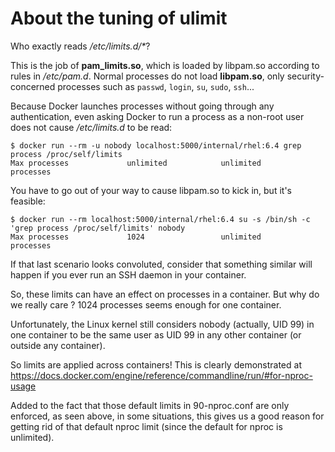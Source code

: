 # About the tuning of ulimit

Who exactly reads _/etc/limits.d/*_?

This is the job of **pam_limits.so**, which is loaded by libpam.so according to rules in _/etc/pam.d_.
Normal processes do not load **libpam.so**, only security-concerned processes such as `passwd`, `login`, `su`, `sudo`, `ssh`...

Because Docker launches processes without going through any authentication,
even asking Docker to run a process as a non-root user does not cause _/etc/limits.d_ to be read:

```
$ docker run --rm -u nobody localhost:5000/internal/rhel:6.4 grep process /proc/self/limits
Max processes             unlimited            unlimited            processes
```

You have to go out of your way to cause libpam.so to kick in, but it's feasible:

```
$ docker run --rm localhost:5000/internal/rhel:6.4 su -s /bin/sh -c 'grep process /proc/self/limits' nobody
Max processes             1024                 unlimited            processes
```

If that last scenario looks convoluted, consider that something similar will happen if you ever run an SSH daemon in your container.

So, these limits can have an effect on processes in a container. But why do we really care ? 1024 processes seems enough for one container.

Unfortunately, the Linux kernel still considers nobody (actually, UID 99) in one container to be the same user as UID 99 in any other container (or outside any container).

So limits are applied across containers! This is clearly demonstrated at https://docs.docker.com/engine/reference/commandline/run/#for-nproc-usage

Added to the fact that those default limits in 90-nproc.conf are only enforced, as seen above, in some situations, 
this gives us a good reason for getting rid of that default nproc limit (since the default for nproc is unlimited).

